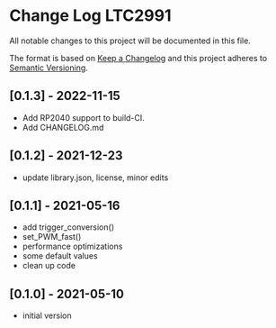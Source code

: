 # Change Log LTC2991

All notable changes to this project will be documented in this file.

The format is based on [Keep a Changelog](http://keepachangelog.com/)
and this project adheres to [Semantic Versioning](http://semver.org/).


## [0.1.3] - 2022-11-15
- Add RP2040 support to build-CI.
- Add CHANGELOG.md


## [0.1.2] - 2021-12-23
- update library.json, license, minor edits


## [0.1.1] - 2021-05-16
- add trigger_conversion()
- set_PWM_fast()
- performance optimizations
- some default values
- clean up code


## [0.1.0] - 2021-05-10 
- initial version


